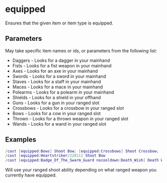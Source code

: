 # equipped

Ensures that the given item or item type is equipped.

## Parameters

May take specific item names or ids, or parameters from the following list:

* Daggers - Looks for a dagger in your mainhand
* Fists - Looks for a fist weapon in your mainhand
* Axes - Looks for an axe in your mainhand
* Swords - Looks for a sword in your mainhand
* Staves - Looks for a staff in your mainhand
* Maces - Looks for a mace in your mainhand
* Polearms - Looks for a polearm in your mainhand
* Shields - Looks for a shield in your offhand
* Guns - Looks for a gun in your ranged slot
* Crossbows - Looks for a crossbow in your ranged slot
* Bows - Looks for a cow in your ranged slot
* Thrown - Looks for a thrown weapon in your ranged slot
* Wands - Looks for a wand in your ranged slot

## Examples

```lua
/cast [equipped:Bows] Shoot Bow; [equipped:Crossbows] Shoot Crossbow; [equipped:Guns] Shoot Gun; [equipped:Thrown] Throw
/cast [equipped:Heartstriker/22811] Shoot Bow
/cast [equipped:Badge_Of_The_Swarm_Guard nocooldown:Death_Wish] Death Wish;Bloodthirst
```

Will use your ranged shoot ability depending on what ranged weapon you
currently have equipped.
